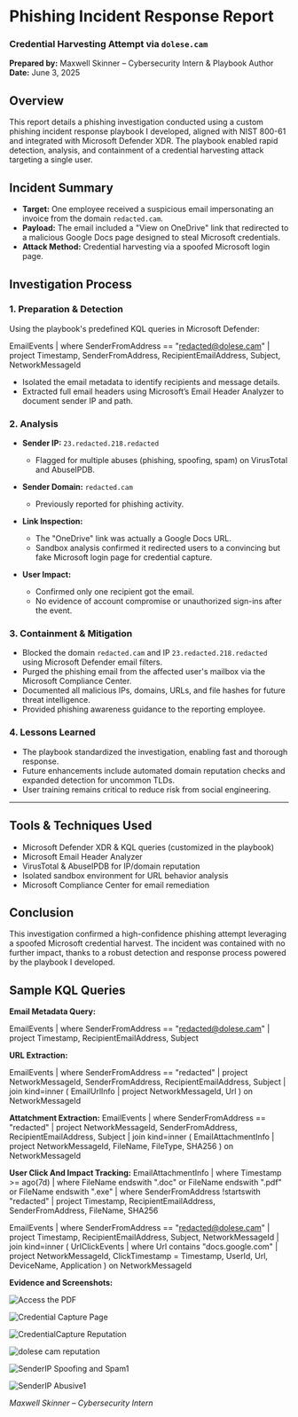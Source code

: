 
# Phishing Incident Response Report  
### Credential Harvesting Attempt via `dolese.cam`

**Prepared by:** Maxwell Skinner – Cybersecurity Intern & Playbook Author  
**Date:** June 3, 2025



## Overview

This report details a phishing investigation conducted using a custom phishing incident response playbook I developed, aligned with NIST 800-61 and integrated with Microsoft Defender XDR. The playbook enabled rapid detection, analysis, and containment of a credential harvesting attack targeting a single user.



## Incident Summary

- **Target:** One employee received a suspicious email impersonating an invoice from the domain `redacted.cam`.
- **Payload:** The email included a "View on OneDrive" link that redirected to a malicious Google Docs page designed to steal Microsoft credentials.
- **Attack Method:** Credential harvesting via a spoofed Microsoft login page.


## Investigation Process

### 1. Preparation & Detection

Using the playbook's predefined KQL queries in Microsoft Defender:


EmailEvents
| where SenderFromAddress == "redacted@dolese.cam"
| project Timestamp, SenderFromAddress, RecipientEmailAddress, Subject, NetworkMessageId


* Isolated the email metadata to identify recipients and message details.
* Extracted full email headers using Microsoft’s Email Header Analyzer to document sender IP and path.

### 2. Analysis

* **Sender IP:** `23.redacted.218.redacted`

  * Flagged for multiple abuses (phishing, spoofing, spam) on VirusTotal and AbuseIPDB.
* **Sender Domain:** `redacted.cam`

  * Previously reported for phishing activity.
* **Link Inspection:**

  * The "OneDrive" link was actually a Google Docs URL.
  * Sandbox analysis confirmed it redirected users to a convincing but fake Microsoft login page for credential capture.
* **User Impact:**

  * Confirmed only one recipient got the email.
  * No evidence of account compromise or unauthorized sign-ins after the event.

### 3. Containment & Mitigation

* Blocked the domain `redacted.cam` and IP `23.redacted.218.redacted` using Microsoft Defender email filters.
* Purged the phishing email from the affected user's mailbox via the Microsoft Compliance Center.
* Documented all malicious IPs, domains, URLs, and file hashes for future threat intelligence.
* Provided phishing awareness guidance to the reporting employee.

### 4. Lessons Learned

* The playbook standardized the investigation, enabling fast and thorough response.
* Future enhancements include automated domain reputation checks and expanded detection for uncommon TLDs.
* User training remains critical to reduce risk from social engineering.

---

## Tools & Techniques Used

* Microsoft Defender XDR & KQL queries (customized in the playbook)
* Microsoft Email Header Analyzer
* VirusTotal & AbuseIPDB for IP/domain reputation
* Isolated sandbox environment for URL behavior analysis
* Microsoft Compliance Center for email remediation



## Conclusion

This investigation confirmed a high-confidence phishing attempt leveraging a spoofed Microsoft credential harvest. The incident was contained with no further impact, thanks to a robust detection and response process powered by the playbook I developed.


## Sample KQL Queries


**Email Metadata Query:**

EmailEvents
| where SenderFromAddress == "redacted@dolese.cam"
| project Timestamp, RecipientEmailAddress, Subject


**URL Extraction:**

EmailEvents 
| where SenderFromAddress == "redacted" 
| project NetworkMessageId, SenderFromAddress, RecipientEmailAddress, 
Subject 
| join kind=inner ( 
EmailUrlInfo 
| project NetworkMessageId, Url 
) on NetworkMessageId 

**Attatchment Extraction:**
EmailEvents 
| where SenderFromAddress == "redacted" 
| project NetworkMessageId, SenderFromAddress, RecipientEmailAddress, 
Subject 
| join kind=inner ( 
EmailAttachmentInfo 
| project NetworkMessageId, FileName, FileType, SHA256 
) on NetworkMessageId

**User Click And Impact Tracking:**
EmailAttachmentInfo
| where Timestamp >= ago(7d)
| where FileName endswith ".doc" or FileName endswith ".pdf" or FileName endswith ".exe"
| where SenderFromAddress !startswith "redacted"
| project Timestamp, RecipientEmailAddress, SenderFromAddress, FileName, SHA256

EmailEvents
| where SenderFromAddress == "redacted@dolese.cam"
| project Timestamp, RecipientEmailAddress, Subject, NetworkMessageId
| join kind=inner (
    UrlClickEvents
    | where Url contains "docs.google.com"
    | project NetworkMessageId, ClickTimestamp = Timestamp, UserId, Url, DeviceName, Application
) on NetworkMessageId

**Evidence and Screenshots:**

![Access the PDF](https://github.com/user-attachments/assets/9f9308cf-3498-4449-9542-ec4818b655c2)

![Credential Capture Page](https://github.com/user-attachments/assets/f6cf6dbb-90bc-4fcc-aafd-29f8b71c8e5d)

![CredentialCapture Reputation](https://github.com/user-attachments/assets/ae88a7b4-eba0-49e7-aa4b-b002d1c824aa)

![dolese cam reputation](https://github.com/user-attachments/assets/9594871e-0141-4a55-b2d9-88e81c8fc4ab)


![SenderIP Spoofing and Spam1](https://github.com/user-attachments/assets/1bd31eb8-0a41-4642-a0d7-b71420aa3e82)

![SenderIP Abusive1](https://github.com/user-attachments/assets/86e55c3c-ddfe-48ae-b645-2feb2be394fa)

*Maxwell Skinner – Cybersecurity Intern*


